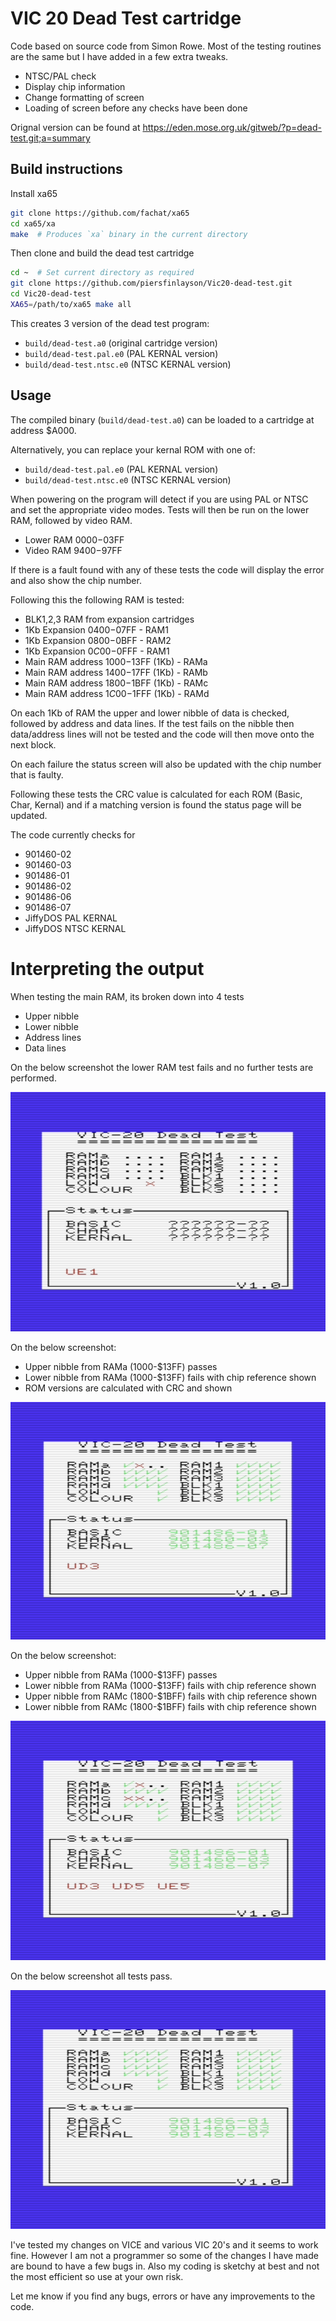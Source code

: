# VIC 20 Dead Test cartridge

Code based on source code from Simon Rowe. Most of the testing routines are the same but I have added in a few extra tweaks.

- NTSC/PAL check
- Display chip information
- Change formatting of screen
- Loading of screen before any checks have been done


Orignal version can be found at https://eden.mose.org.uk/gitweb/?p=dead-test.git;a=summary

## Build instructions

Install xa65

```bash
git clone https://github.com/fachat/xa65
cd xa65/xa
make  # Produces `xa` binary in the current directory
```

Then clone and build the dead test cartridge

```bash
cd ~  # Set current directory as required
git clone https://github.com/piersfinlayson/Vic20-dead-test.git
cd Vic20-dead-test
XA65=/path/to/xa65 make all
```

This creates 3 version of the dead test program:

- `build/dead-test.a0` (original cartridge version)
- `build/dead-test.pal.e0` (PAL KERNAL version)
- `build/dead-test.ntsc.e0` (NTSC KERNAL version)


## Usage

The compiled binary (`build/dead-test.a0`) can be loaded to a cartridge at address $A000.

Alternatively, you can replace your kernal ROM with one of:

- `build/dead-test.pal.e0` (PAL KERNAL version)
- `build/dead-test.ntsc.e0` (NTSC KERNAL version)

When powering on the program will detect if you are using PAL or NTSC and set the appropriate video modes. 
Tests will then be run on the lower RAM, followed by video RAM.
  - Lower RAM $0000-$03FF
  - Video RAM $9400-$97FF

If there is a fault found with any of these tests the code will display the error and also show the chip number.

Following this the following RAM is tested:
  * BLK1,2,3 RAM from expansion cartridges
  * 1Kb Expansion $0400-$07FF - RAM1
  * 1Kb Expansion $0800-$0BFF - RAM2
  * 1Kb Expansion $0C00-$0FFF - RAM1
  * Main RAM address $1000-$13FF (1Kb)  - RAMa
  * Main RAM address $1400-$17FF (1Kb)  - RAMb
  * Main RAM address $1800-$1BFF (1Kb)  - RAMc
  * Main RAM address $1C00-$1FFF (1Kb)  - RAMd
  
  
On each 1Kb of RAM the upper and lower nibble of data is checked, followed by address and data lines. If the test fails on the nibble then data/address lines will not be tested and the code will then move onto the next block.

On each failure the status screen will also be updated with the chip number that is faulty. 

Following these tests the CRC value is calculated for each ROM (Basic, Char, Kernal) and if a matching version is found the status page will be updated. 

The code currently checks for 
* 901460-02
* 901460-03
* 901486-01
* 901486-02
* 901486-06
* 901486-07
* JiffyDOS PAL KERNAL
* JiffyDOS NTSC KERNAL

# Interpreting the output
When testing the main RAM, its broken down into 4 tests
* Upper nibble
* Lower nibble
* Address lines 
* Data lines

On the below screenshot the lower RAM test fails and no further tests are performed.

![Lower RAM test](https://github.com/StormTrooper/Vic20-dead-test/blob/master/images/fail-lower.png?raw=true)


On the below screenshot:
* Upper nibble from RAMa (1000-$13FF) passes
* Lower nibble from RAMa (1000-$13FF) fails with chip reference shown
* ROM versions are calculated with CRC and shown

![RAM Fail](https://github.com/StormTrooper/Vic20-dead-test/blob/master/images/fail2.png?raw=true)



On the below screenshot:
* Upper nibble from RAMa (1000-$13FF) passes
* Lower nibble from RAMa (1000-$13FF) fails with chip reference shown
* Upper nibble from RAMc (1800-$1BFF) fails with chip reference shown
* Lower nibble from RAMc (1800-$1BFF) fails with chip reference shown

![RAM Fail](https://github.com/StormTrooper/Vic20-dead-test/blob/master/images/fail1.png?raw=true)

On the below screenshot all tests pass.

![RAM Pass](https://github.com/StormTrooper/Vic20-dead-test/blob/master/images/pass.png?raw=true)


I've tested my changes on VICE and various VIC 20's and it seems to work fine.  However I am not a programmer so some of the changes I have made are bound to have a few bugs in. Also my coding is sketchy at best and not the most efficient so use at your own risk. 

Let me know if you find any bugs, errors or have any improvements to the code.
